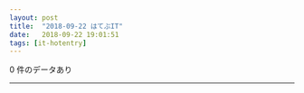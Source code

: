 ```yaml
---
layout: post
title:  "2018-09-22 はてぶIT"
date:   2018-09-22 19:01:51
tags: [it-hotentry]
---
```

0 件のデータあり

<hr>
